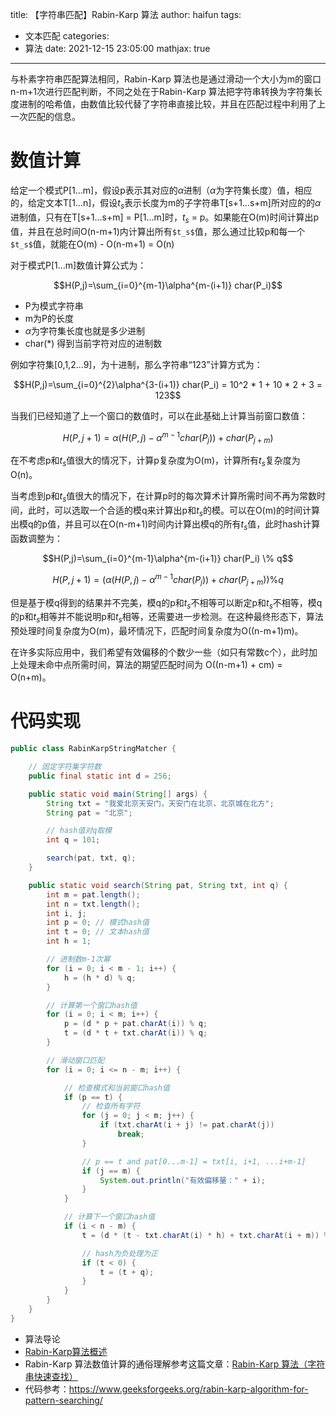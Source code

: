 title: 【字符串匹配】Rabin-Karp 算法
author: haifun
tags:
  - 文本匹配
categories:
  - 算法
date: 2021-12-15 23:05:00
mathjax: true
---

与朴素字符串匹配算法相同，Rabin-Karp 算法也是通过滑动一个大小为m的窗口n-m+1次进行匹配判断，不同之处在于Rabin-Karp 算法把字符串转换为字符集长度进制的哈希值，由数值比较代替了字符串直接比较，并且在匹配过程中利用了上一次匹配的信息。

# 数值计算

给定一个模式P[1...m]，假设p表示其对应的$\alpha$进制（$\alpha$为字符集长度）值，相应的，给定文本T[1...n]，假设$t_s$表示长度为m的子字符串T[s+1...s+m]所对应的的$\alpha$进制值，只有在T[s+1...s+m] = P[1...m]时，$t_s$ = p。如果能在O(m)时间计算出p值，并且在总时间O(n-m+1)内计算出所有`$t_s$`值，那么通过比较p和每一个`$t_s$`值，就能在O(m) - O(n-m+1) = O(n) 

对于模式P[1...m]数值计算公式为：

$$H(P,j)=\sum_{i=0}^{m-1}\alpha^{m-(i+1)} char(P_i)$$

- P为模式字符串
- m为P的长度
- $\alpha$为字符集长度也就是多少进制
- char(*) 得到当前字符对应的进制数

例如字符集[0,1,2...9]，为十进制，那么字符串“123”计算方式为：

$$H(P,j)=\sum_{i=0}^{2}\alpha^{3-(i+1)} char(P_i) = 10^2 * 1 + 10 * 2 + 3 = 123$$

当我们已经知道了上一个窗口的数值时，可以在此基础上计算当前窗口数值：

$$H(P,j+1)=\alpha(H(P,j) - \alpha^{m-1} char(P_j)) + char(P_{j+m})$$

在不考虑p和$t_s$值很大的情况下，计算p复杂度为O(m)，计算所有$t_s$复杂度为O(n)。

当考虑到p和$t_s$值很大的情况下，在计算p时的每次算术计算所需时间不再为常数时间，此时，可以选取一个合适的模q来计算出p和$t_s$的模。可以在O(m)的时间计算出模q的p值，并且可以在O(n-m+1)时间内计算出模q的所有$t_s$值，此时hash计算函数调整为：

$$H(P,j)=\sum_{i=0}^{m-1}\alpha^{m-(i+1)} char(P_i) \% q$$

$$H(P,j+1)=(\alpha(H(P,j) - \alpha^{m-1} char(P_j)) + char(P_{j+m})) \% q$$

但是基于模q得到的结果并不完美，模q的p和$t_s$不相等可以断定p和$t_s$不相等，模q的p和$t_s$相等并不能说明p和$t_s$相等，还需要进一步检测。在这种最终形态下，算法预处理时间复杂度为O(m)，最坏情况下，匹配时间复杂度为O((n-m+1)m)。

在许多实际应用中，我们希望有效偏移的个数少一些（如只有常数c个），此时加上处理未命中点所需时间，算法的期望匹配时间为 O((n-m+1) + cm) = O(n+m)。

# 代码实现

```java
public class RabinKarpStringMatcher {

    // 固定字符集字符数
    public final static int d = 256;

    public static void main(String[] args) {
        String txt = "我爱北京天安门，天安门在北京，北京城在北方";
        String pat = "北京";

        // hash值对q取模
        int q = 101;

        search(pat, txt, q);
    }

    public static void search(String pat, String txt, int q) {
        int m = pat.length();
        int n = txt.length();
        int i, j;
        int p = 0; // 模式hash值
        int t = 0; // 文本hash值
        int h = 1;

        // 进制数m-1次幂
        for (i = 0; i < m - 1; i++) {
            h = (h * d) % q;
        }

        // 计算第一个窗口hash值
        for (i = 0; i < m; i++) {
            p = (d * p + pat.charAt(i)) % q;
            t = (d * t + txt.charAt(i)) % q;
        }

        // 滑动窗口匹配
        for (i = 0; i <= n - m; i++) {

            // 检查模式和当前窗口hash值
            if (p == t) {
                // 检查所有字符
                for (j = 0; j < m; j++) {
                    if (txt.charAt(i + j) != pat.charAt(j))
                        break;
                }

                // p == t and pat[0...m-1] = txt[i, i+1, ...i+m-1]
                if (j == m) {
                    System.out.println("有效偏移量：" + i);
                }
            }

            // 计算下一个窗口hash值
            if (i < n - m) {
                t = (d * (t - txt.charAt(i) * h) + txt.charAt(i + m)) % q;

                // hash为负处理为正
                if (t < 0) {
                    t = (t + q);
                }
            }
        }
    }
}
```

- 算法导论
- [Rabin-Karp算法概述](https://www.cnblogs.com/christianl/p/13747580.html)
- Rabin-Karp 算法数值计算的通俗理解参考这篇文章：[Rabin-Karp 算法（字符串快速查找）](https://www.cnblogs.com/golove/p/3234673.html)
- 代码参考：https://www.geeksforgeeks.org/rabin-karp-algorithm-for-pattern-searching/
